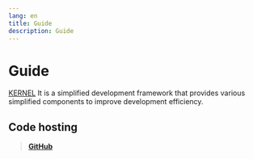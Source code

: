 ```yaml
---
lang: en
title: Guide
description: Guide
---
```

# Guide

[KERNEL](https://github.com/guoshiqiufeng/kernel) It is a simplified development framework that provides various simplified components to improve development efficiency.


## Code hosting

> **[GitHub](https://github.com/guoshiqiufeng/kernel)**
